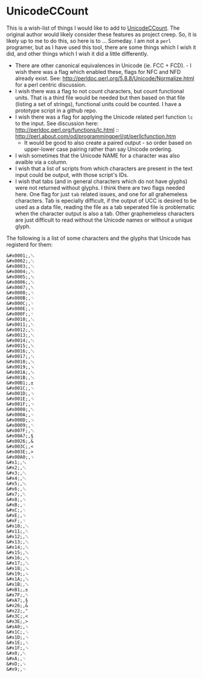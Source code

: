 # UnicodeCCount
This is a wish-list of things I would like to add to [UnicodeCCount](http://scripts.sil.org/UnicodeCharacterCount). The original author would likely consider these features as project creep. So, it is likely up to me to do this, so here is to ... Someday. I am not a `perl` programer, but as I have used this tool, there are some things which I wish it did, and other things which I wish it did a little differently.

* There are other canonical equivalences in Unicode (ie. FCC + FCD). - I wish there was a flag which enabled these, flags for NFC and NFD already exist. See: http://perldoc.perl.org/5.8.8/Unicode/Normalize.html for a perl centric discussion.
* I wish there was a flag to not count characters, but count functional units. That is a third file would be needed but then based on that file (listing a set of strings), functional units could be counted. I have a prototype script in a github repo.
* I wish there was a flag for applying the Unicode related perl function `lc` to the input. See discussion here: http://perldoc.perl.org/functions/lc.html :: http://perl.about.com/od/programmingperl/qt/perllcfunction.htm
  * It would be good to also create a paired output - so order based on upper-lower case pairing rather than say Unicode ordering.
* I wish sometimes that the Unicode NAME for a character was also avaible via a column.
* I wish that a list of scripts from which characters are present in the text input could be output, with those script's IDs.
* I wish that tabs (and in general characters which do not have glyphs) were not returned without glyphs. I think there are two flags needed here. One flag for just `tab` related issues, and one for all grahemeless characters. Tab is epecially difficult, if the output of UCC is desired to be used as a data file, reading the file as a tab seperated file is problematic when the character output is also a tab. Other graphemeless characters are just difficult to read without the Unicode names or without a unique glyph.

The following is a list of some characters and the glyphs that Unicode has registerd for them: 
```
&#x0001;,␁
&#x0002;,␂
&#x0003;,␃
&#x0004;,␄
&#x0005;,␅
&#x0006;,␆
&#x0007;,␇
&#x0008;,␈
&#x000B;,␋
&#x000C;,␌
&#x000E;,␎
&#x000F;,␏
&#x0010;,␐
&#x0011;,␑
&#x0012;,␒
&#x0013;,␓
&#x0014;,␔
&#x0015;,␕
&#x0016;,␖
&#x0017;,␗
&#x0018;,␘
&#x0019;,␙
&#x001A;,␚
&#x001B;,␛
&#x00B1;,±
&#x001C;,␜
&#x001D;,␝
&#x001E;,␞
&#x001F;,␟
&#x0000;,␀
&#x000A;,␊
&#x000D;,␍
&#x0009;,␉
&#x007F;,␡
&#x00A7;,§
&#x0026;,&
&#x003C;,<
&#x003E;,>
&#x00A0;,␠
&#x1;,␁
&#x2;,␂
&#x3;,␃
&#x4;,␄
&#x5;,␅
&#x6;,␆
&#x7;,␇
&#x8;,␈
&#xB;,␋
&#xC;,␌
&#xE;,␎
&#xF;,␏
&#x10;,␐
&#x11;,␑
&#x12;,␒
&#x13;,␓
&#x14;,␔
&#x15;,␕
&#x16;,␖
&#x17;,␗
&#x18;,␘
&#x19;,␙
&#x1A;,␚
&#x1B;,␛
&#xB1;,±
&#x7F;,␡
&#xA7;,§
&#x26;,&
&#x22;,"
&#x3C;,<
&#x3E;,>
&#xA0;,␠
&#x1C;,␜
&#x1D;,␝
&#x1E;,␞
&#x1F;,␟
&#x0;,␀
&#xA;,␊
&#xD;,␍
&#x9;,␉
```
